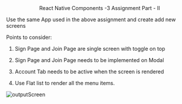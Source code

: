 <Div align="center">React Native Components -3 Assignment Part - II </Div>


Use the same App used in the above assignment and create add new screens

Points to consider: 

1) Sign Page and Join Page are single screen with toggle on top 

2) Sign Page and Join Page needs to be implemented on Modal 

3) Account Tab needs to be active when the screen is rendered 

4) Use Flat list to render all the menu items.

![outputScreen](./src/assets/mainScreenIcons/outputScreen.gif)